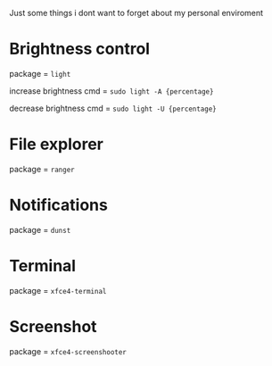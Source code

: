Just some things i dont want to forget about my personal enviroment

# Brightness control
package = `light`

increase brightness cmd = `sudo light -A {percentage}`

decrease brightness cmd = `sudo light -U {percentage}`

# File explorer
package = `ranger`

# Notifications
package = `dunst`

# Terminal
package = `xfce4-terminal`

# Screenshot
package = `xfce4-screenshooter`
